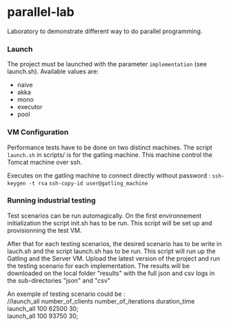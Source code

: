 parallel-lab
============

Laboratory to demonstrate different way to do parallel programming.

### Launch ##

The project must be launched with the parameter `implementation` (see launch.sh). 
Available values are:
- naive
- akka
- mono
- executor
- pool


### VM Configuration ###

Performance tests have to be done on two distinct machines. The script `launch.sh` in scripts/ is for the gatling machine. This machine control the Tomcat machine over ssh.

Executes on the gatling machine to connect directly without password : 
`ssh-keygen -t rsa`
`ssh-copy-id user@gatling_machine`

### Running industrial testing ###

Test scenarios can be run automagically.
On the first environnement initialization the script init.sh has to be run. This script will be set up and provisionning the test VM.

After that for each testing scenarios, the desired scenario has to be write in lauch.sh and the script launch.sh has to be run.
This script will run up the Gatling and the Server VM. Upload the latest version of the project and run the testing scenario for each implementation.
The results will be downloaded on the local folder "results" with the full json and csv logs in the sub-directories "json" and "csv"

An exemple of testing scenario could be :<br/>
//launch_all number_of_clients number_of_iterations duration_time<br/>
launch_all 100 62500 30;<br/>
launch_all 100 93750 30;
